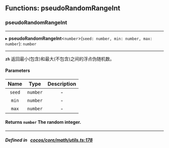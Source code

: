 ## Functions: pseudoRandomRangeInt

### pseudoRandomRangeInt


___
▸ **pseudoRandomRangeInt**<`number`\>(`seed: number, min: number, max: number`): `number`
___


**`zh`** 返回最小(包含)和最大(不包含)之间的浮点伪随机数。



#### Parameters

| Name | Type | Description |
| :------: | :------: | :------: |
| `seed` | `number` | - |
| `min` | `number` | - |
| `max` | `number` | - |

#### Returns `number` The random integer.

___


##### Defined in &nbsp;   [cocos/core/math/utils.ts:178](https://github.com/cocos-creator/engine/blob/c7bf6b8a9/cocos/core/math/utils.ts#L178)&nbsp;
